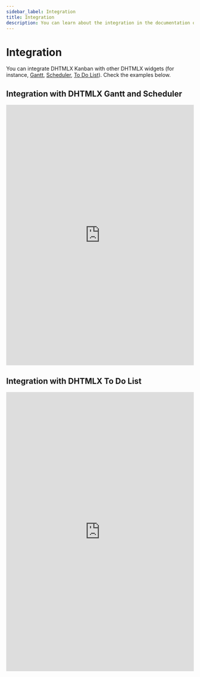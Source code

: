 ```yaml
---
sidebar_label: Integration
title: Integration
description: You can learn about the integration in the documentation of the DHTMLX JavaScript Kanban library. Browse developer guides and API reference, try out code examples and live demos, and download a free 30-day evaluation version of DHTMLX Kanban.
---
```


# Integration

You can integrate DHTMLX Kanban with other DHTMLX widgets (for instance, [Gantt](https://docs.dhtmlx.com/gantt/), [Scheduler](https://docs.dhtmlx.com/scheduler/), [To Do List](https://docs.dhtmlx.com/todolist/)). Check the examples below.

## Integration with DHTMLX Gantt and Scheduler

<iframe src="https://snippet.dhtmlx.com/i7j5668s?mode=result" frameborder="0" class="snippet_iframe" width="100%" height="700"></iframe>

## Integration with DHTMLX To Do List

<iframe src="https://snippet.dhtmlx.com/id05kedo?mode=result" frameborder="0" class="snippet_iframe" width="100%" height="750"></iframe>
